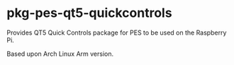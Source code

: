 # pkg-pes-qt5-quickcontrols

Provides QT5 Quick Controls package for PES to be used on the Raspberry Pi.

Based upon Arch Linux Arm version.

